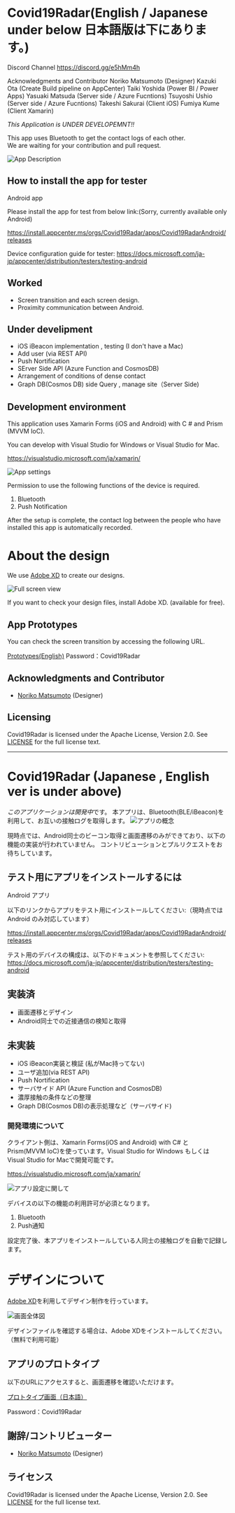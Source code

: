 # Covid19Radar(English / Japanese under below 日本語版は下にあります。)

Discord Channel
https://discord.gg/e5hMm4h

Acknowledgments and Contributor
Noriko Matsumoto (Designer)
Kazuki Ota (Create Build pipeline on AppCenter)
Taiki Yoshida (Power BI / Power Apps)
Yasuaki Matsuda (Server side / Azure Fucntions)
Tsuyoshi Ushio  (Server side / Azure Fucntions)
Takeshi Sakurai (Client iOS)
Fumiya Kume (Client Xamarin)

*This Application is UNDER DEVELOPEMNT!!*

This app uses Bluetooth to get the contact logs of each other.  
We are waiting for your contribution and pull request.

![App Description](img/AppDescription-en.jpg)

## How to install the app for tester

Android app

Please install the app for test from below link:(Sorry, currently available only Android)

https://install.appcenter.ms/orgs/Covid19Radar/apps/Covid19RadarAndroid/releases

Device configuration guide for tester:
https://docs.microsoft.com/ja-jp/appcenter/distribution/testers/testing-android

## Worked
- Screen transition and each screen design.
- Proximity communication between Android.

## Under develipment

- iOS iBeacon implementation , testing (I don't have a Mac)
- Add user (via REST API)
- Push Nortification
- SErver Side  API (Azure Function and CosmosDB)
- Arrangement of conditions of dense contact
- Graph DB(Cosmos DB) side Query , manage site（Server Side)

## Development environment

This application uses Xamarin Forms (iOS and Android) with C # and Prism (MVVM IoC).

You can develop with Visual Studio for Windows or Visual Studio for Mac.

https://visualstudio.microsoft.com/ja/xamarin/

![App settings](img/design00-en.jpg)

Permission to use the following functions of the device is required. 

1. Bluetooth
2. Push Notification

After the setup is complete, the contact log between the people who have installed this app is automatically recorded.

# About the design

We use [Adobe XD](https://www.adobe.com/jp/products/xd.html) to create our designs.

![Full screen view](img/design01-en.jpg)

If you want to check your design files, install Adobe XD. (available for free).


## App Prototypes

You can check the screen transition by accessing the following URL.

[Prototypes(English)](https://xd.adobe.com/view/37f0cf1d-ed5d-4328-5700-9c3f7c075307-41c1/?fullscreen)
Password：Covid19Radar

## Acknowledgments and Contributor
- [Noriko Matsumoto](https://twitter.com/nori790822) (Designer)

## Licensing
Covid19Radar is licensed under the Apache License, Version 2.0. See
[LICENSE](./LICENSE) for the full
license text.

------

# Covid19Radar (Japanese , English ver is under above)
*このアプリケーションは開発中*です。
本アプリは、Bluetooth(BLE/iBeacon)を利用して、お互いの接触ログを取得します。
![アプリの概念](img/AppDescription.jpg)


現時点では、Android同士のビーコン取得と画面遷移のみができており、以下の機能の実装が行われていません。
コントリビューションとプルリクエストをお待ちしています。

## テスト用にアプリをインストールするには

Android アプリ

以下のリンクからアプリをテスト用にインストールしてください:（現時点では Android のみ対応しています）

https://install.appcenter.ms/orgs/Covid19Radar/apps/Covid19RadarAndroid/releases

テスト用のデバイスの構成は、以下のドキュメントを参照してください:
https://docs.microsoft.com/ja-jp/appcenter/distribution/testers/testing-android

## 実装済
- 画面遷移とデザイン
- Android同士での近接通信の検知と取得
 
## 未実装
- iOS iBeacon実装と検証 (私がMac持ってない)
- ユーザ追加(via REST API)
- Push Nortification
- サーバサイド API (Azure Function and CosmosDB)
- 濃厚接触の条件などの整理
- Graph DB(Cosmos DB)の表示処理など（サーバサイド)

### 開発環境について

クライアント側は、Xamarin Forms(iOS and Android) with C# と Prism(MVVM IoC)を使っています。Visual Studio for Windows もしくは Visual Studio for Macで開発可能です。

https://visualstudio.microsoft.com/ja/xamarin/

![アプリ設定に関して](img/design00.jpg)

デバイスの以下の機能の利用許可が必須となります。 

1. Bluetooth
2. Push通知

設定完了後、本アプリをインストールしている人同士の接触ログを自動で記録します。

# デザインについて

[Adobe XD](https://www.adobe.com/jp/products/xd.html)を利用してデザイン制作を行っています。

![画面全体図](img/design01.jpg)

デザインファイルを確認する場合は、Adobe XDをインストールしてください。（無料で利用可能）


## アプリのプロトタイプ

以下のURLにアクセスすると、画面遷移を確認いただけます。

[プロトタイプ画面（日本語）](https://xd.adobe.com/view/f60f0c48-af7b-48cb-42c3-e74e64d07020-803e/?fullscreen)

Password：Covid19Radar

## 謝辞/コントリビューター
- [Noriko Matsumoto](https://twitter.com/nori790822) (Designer)

## ライセンス
Covid19Radar is licensed under the Apache License, Version 2.0. See
[LICENSE](./LICENSE) for the full
license text.
